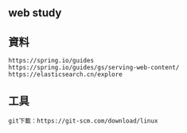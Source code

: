 ## web study

## 資料
    https://spring.io/guides
    https://spring.io/guides/gs/serving-web-content/
    https://elasticsearch.cn/explore
## 工具
    git下載：https://git-scm.com/download/linux
